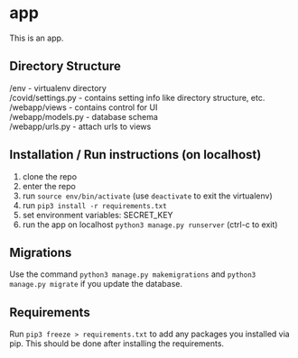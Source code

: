 # app
This is an app.

## Directory Structure
/env - virtualenv directory  
/covid/settings.py - contains setting info like directory structure, etc.  
/webapp/views - contains control for UI  
/webapp/models.py - database schema  
/webapp/urls.py - attach urls to views  

## Installation / Run instructions (on localhost)
1) clone the repo
2) enter the repo
3) run `source env/bin/activate` (use `deactivate` to exit the virtualenv)
4) run `pip3 install -r requirements.txt`
5) set environment variables: SECRET_KEY
7) run the app on localhost `python3 manage.py runserver` (ctrl-c to exit)


## Migrations
Use the command `python3 manage.py makemigrations` and `python3 manage.py migrate` if you update the database.

## Requirements
Run `pip3 freeze > requirements.txt` to add any packages you installed via pip. This should be done after installing the requirements.
